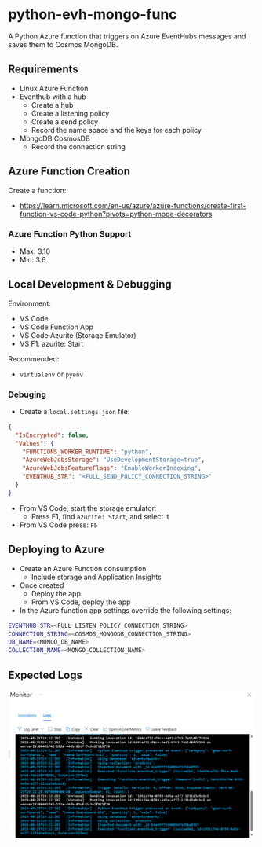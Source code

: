 # python-evh-mongo-func

A Python Azure function that triggers on Azure EventHubs messages and saves them to Cosmos MongoDB.

## Requirements

- Linux Azure Function
- Eventhub with a hub
  - Create a hub
  - Create a listening policy
  - Create a send policy
  - Record the name space and the keys for each policy
- MongoDB CosmosDB
  - Record the connection string

## Azure Function Creation

Create a function:

- <https://learn.microsoft.com/en-us/azure/azure-functions/create-first-function-vs-code-python?pivots=python-mode-decorators>

### Azure Function Python Support

- Max: 3.10
- Min: 3.6

## Local Development & Debugging

Environment:

- VS Code
- VS Code Function App
- VS Code Azurite (Storage Emulator)
- VS F1: azurite: Start

Recommended:

- `virtualenv` or `pyenv`

### Debuging

- Create a `local.settings.json` file:

```json
{
  "IsEncrypted": false,
  "Values": {
    "FUNCTIONS_WORKER_RUNTIME": "python",
    "AzureWebJobsStorage": "UseDevelopmentStorage=true",
    "AzureWebJobsFeatureFlags": "EnableWorkerIndexing",
    "EVENTHUB_STR": "<FULL_SEND_POLICY_CONNECTION_STRING>"
  }
}
```

- From VS Code, start the storage emulator:
  - Press F1, find `azurite: Start`, and select it
- From VS Code press: `F5`

## Deploying to Azure

- Create an Azure Function consumption
  - Include storage and Application Insights
- Once created
  - Deploy the app
  - From VS Code, deploy the app
- In the Azure function app settings override the following settings:

```bash
EVENTHUB_STR=<FULL_LISTEN_POLICY_CONNECTION_STRING>
CONNECTION_STRING=<COSMOS_MONGODB_CONNECTION_STRING>
DB_NAME=<MONGO_DB_NAME>
COLLECTION_NAME=<MONGO_COLLECTION_NAME>
```

## Expected Logs

![A view of the logs in the Azure Portal](images/logs.png)
